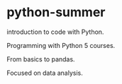 # python-summer

introduction to code with Python.

Programming with Python 5 courses.

From basics to pandas.

Focused on data analysis.





